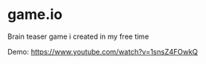 # game.io
Brain teaser game i created in my free time


Demo:
https://www.youtube.com/watch?v=1snsZ4FOwkQ

